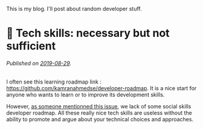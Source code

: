 This is my blog. I'll post about random developer stuff. 


<!-- 
# everyhting As code... 


-->

# :book: Tech skills: necessary but not sufficient
###### Published on [2019-08-29](https://xkcd.com/1179/).

I often see this learning roadmap link : https://github.com/kamranahmedse/developer-roadmap. It is a nice start for anyone who wants to learn or to improve its development skills. 

However, [as someone mentionned this issue](https://github.com/kamranahmedse/developer-roadmap/issues/40), we lack of some social skills developer roadmap. All these really nice tech skills are useless without the ability to promote and argue about your technical choices and approaches. 
